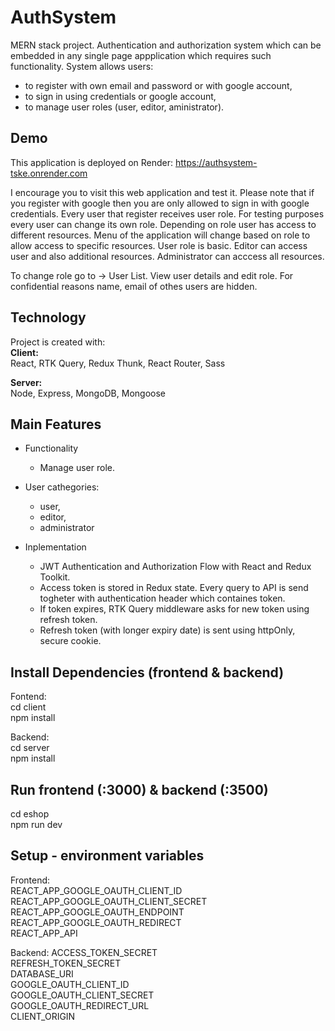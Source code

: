 # AuthSystem
MERN stack project. Authentication and authorization system which can be embedded in any single page appplication which requires such functionality.
System allows users:
- to register with own email and password or with google account,
- to sign in using credentials or google account,
- to manage user roles (user, editor, aministrator).

## Demo
This application is deployed on Render: https://authsystem-tske.onrender.com

I encourage you to visit this web application and test it.
Please note that if you register with google then you are only allowed to sign in with google credentials.
Every user that register receives user role. For testing purposes every user can change its own role.
Depending on role user has access to different resources. Menu of the application will change based on role to allow access to specific resources.
User role is basic. Editor can access user and also additional resources. Administrator can acccess all resources.

To change role go to -> User List. View user details and edit role.
For confidential reasons name, email of othes users are hidden.

## Technology
Project is created with:</br>
**Client:**</br>
React, RTK Query, Redux Thunk, React Router, Sass

**Server:**</br>
Node, Express, MongoDB, Mongoose

## Main Features
 * Functionality
    * Manage user role.

* User cathegories:
    * user,
    * editor,
    * administrator

* Inplementation
    * JWT Authentication and Authorization Flow with React and Redux Toolkit.
    * Access token is stored in Redux state. Every query to API is send togheter with authentication header which containes token.
    * If token expires, RTK Query middleware asks for new token using refresh token.
    * Refresh token (with longer expiry date) is sent using httpOnly, secure cookie.

## Install Dependencies (frontend & backend)
Fontend:</br>
cd client</br>
npm install</br>

Backend:</br>
cd server</br>
npm install</br>

## Run frontend (:3000) & backend (:3500)
cd eshop</br>
npm run dev</br>

## Setup - environment variables
Frontend:</br>
REACT_APP_GOOGLE_OAUTH_CLIENT_ID</br>
REACT_APP_GOOGLE_OAUTH_CLIENT_SECRET</br>
REACT_APP_GOOGLE_OAUTH_ENDPOINT</br>
REACT_APP_GOOGLE_OAUTH_REDIRECT</br>
REACT_APP_API</br>

Backend:
ACCESS_TOKEN_SECRET</br>
REFRESH_TOKEN_SECRET</br>
DATABASE_URI</br>
GOOGLE_OAUTH_CLIENT_ID</br>
GOOGLE_OAUTH_CLIENT_SECRET</br>
GOOGLE_OAUTH_REDIRECT_URL</br>
CLIENT_ORIGIN</br>

